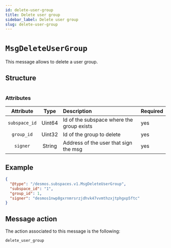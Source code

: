 ```yaml
---
id: delete-user-group
title: Delete user group
sidebar_label: Delete user group
slug: delete-user-group
---
```


# `MsgDeleteUserGroup`
This message allows to delete a user group.

## Structure
````json

````

### Attributes
|   Attribute   |  Type  | Description                               | Required |
|:-------------:|:------:|:------------------------------------------|:---------|
| `subspace_id` | Uint64 | Id of the subspace where the group exists | yes      |
|  `group_id`   | Uint32 | Id of the group to delete                 | yes      |
|   `signer`    | String | Address of the user that sign the msg     | yes      |

## Example
````json
{
  "@type": "/desmos.subspaces.v1.MsgDeleteUserGroup",
  "subspace_id": "1",
  "group_id": 1,
  "signer": "desmos1nwp8gxrnmrsrzjdhvk47vvmthzxjtphgxp5ftc"
}
````

## Message action
The action associated to this message is the following:
```
delete_user_group
```